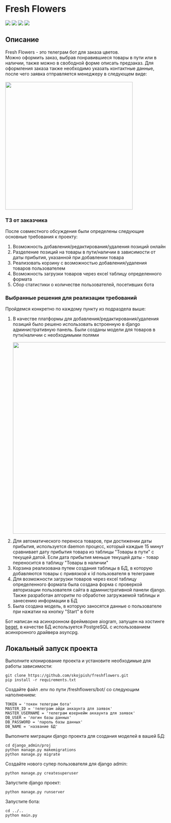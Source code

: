 # Fresh Flowers
![](https://shields.microej.com/badge/python-3.10-orange)
![](https://shields.microej.com/badge/aiogram-v3.1.1-lightblue)
![](https://shields.microej.com/badge/django-v4.2.7-blue)
![](https://img.shields.io/pypi/v/asyncpg?style=flat&label=acyncpg)


## Описание
Fresh Flowers - это телеграм бот для заказа цветов.\
Можно оформить заказ, выбрав понравившиеся товары в пути или в наличии, также можно в свободной форме описать предзаказ. Для оформления заказа также необходимо указать контактные данные,
после чего заявка отправляется менеджеру в следующем виде:\
\
<img src="https://bytepix.ru/ib/TlLcMVChCp.jpg" width=400>

### ТЗ от заказчика
После совместного обсуждения были определены следующие основные требования к проекту:
1. Возможность добавления/редактирования/удаления позиций онлайн
2. Разделение позиций на товары в пути/наличии в зависимости от даты прибытия, указанной при добавлении товара
3. Реализовать корзину с возможностью добавления/удаления товаров пользователем
4. Возможность загрузки товаров через excel таблицу определенного формата
5. Сбор статистики о количестве пользователей, посетивших бота

### Выбранные решения для реализации требований
Пройдемся конкретно по каждому пункту из подраздела выше:
1. В качестве платформы для добавления/редактирования/удаления позиций было решено использовать встроенную в django административную панель. Были созданы модели для товаров в пути/наличии
с необходимыми полями <p align="center"><img src="https://bytepix.ru/ib/FCdZQCYUHN.png" width=600></p>
3.  Для автоматического переноса товаров, при достижении даты прибытия, используется daemon процесс, который каждые 15 минут сравнивает дату прибытия товара из таблицы "Товары в пути"
с текущей датой. Если дата прибытия меньше текущей даты - товар переносится в таблицу "Товары в наличии"
5.  Корзина реализована путем создания таблицы в БД, в которую добавляются товары с привязкой к id пользователя в телеграме
6.  Для возможности загрузки товаров через excel таблицу определенного формата была создана форма с проверкой авторизации пользователя сайта в административной панели django.
Также разработан алгоритм по обработке загружаемой таблицы и занесению информации в БД
7. Была создана модель, в которую заносятся данные о пользователе при нажатии на кнопку "Start" в боте

Бот написан на асинхронном фреймворке aiogram, запущен на хостинге [beget](https://beget.com), в качестве БД используется PostgreSQL с использованием асинхронного драйвера asyncpg.
## Локальный запуск проекта
Выполните клонирование проекта и установите необходимые для работы зависимости:
```
git clone https://github.com/skojpish/freshflowers.git
pip install -r requirements.txt
```
Создайте файл .env по пути /freshflowers/bot/ со следующим наполнением:
```
TOKEN = 'токен телеграм бота'
MASTER_ID = 'телеграм айди аккаунта для заявок'
MASTER_USERNAME = 'телеграм юзернейм аккаунта для заявок'
DB_USER = 'логин базы данных'
DB_PASSWORD = 'пароль базы данных'
DB_NAME = 'название БД'
```
Выполните миграции django проекта для создания моделей в вашей БД:
```
cd django_admin/proj
python manage.py makemigrations
python manage.py migrate
```
Создайте нового супер пользователя для django admin:
```
python manage.py createsuperuser
```
Запустите django проект:
```
python manage.py runserver
```
Запустите бота:
```
cd ../..
python main.py
```
